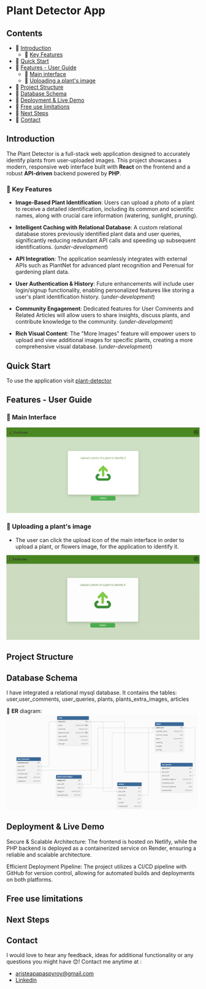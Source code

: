 # Plant Detector App

## Contents
- 🌸 [Introduction](#introduction)
    - 🌸 [Key Features](#-key-features)
- 🌸 [Quick Start](#quick-start)
- 🌸 [Features - User Guide](#features---user-guide)
    - 🌸 [Main interface](#-main-interface)
    - 🌸 [Uploading a plant's image](#-uploading-a-plants-image)
- 🌸 [Project Structure](#project-structure)
- 🌸 [Database Schema](#database-schema)
- 🌸 [Deployment & Live Demo](#deployment--live-demo)
- 🌸 [Free use limitations](#free-use-limitationss)
- 🌸 [Next Steps](#next-steps)
- 🌸 [Contact](#contact)


## Introduction
The Plant Detector is a full-stack web application designed to accurately identify plants from user-uploaded images. This project showcases a modern, responsive web interface built with **React** on the frontend and a robust **API-driven** backend powered by **PHP**. 

### 🌸 Key Features
* **Image-Based Plant Identification**: Users can upload a photo of a plant to receive a detailed identification, including its common and scientific names, along with crucial care information (watering, sunlight, pruning).

* **Intelligent Caching with Relational Database**: A custom relational database stores previously identified plant data and user queries, significantly reducing redundant API calls and speeding up subsequent identifications. (*under-development*)

* **API Integration**: The application seamlessly integrates with external APIs such as PlantNet for advanced plant recognition and Perenual for gardening plant data.

* **User Authentication & History**: Future enhancements will include user login/signup functionality, enabling personalized features like storing a user's plant identification history. (*under-development*)

* **Community Engagement**: Dedicated features for User Comments and Related Articles will allow users to share insights, discuss plants, and contribute knowledge to the community. (*under-development*)

* **Rich Visual Content**: The "More Images" feature will empower users to upload and view additional images for specific plants, creating a more comprehensive visual database. (*under-development*)


## Quick Start
To use the application visit [plant-detector](https://plant-detector-project.netlify.app/)


## Features - User Guide

### 🌸 Main Interface

![The main interface](screens_and_gifs/main-interface.png)

### 🌸 Uploading a plant's image
* The user can click the upload icon of the main interface in order to upload a plant, or flowers image, for the application to identify it.

![uploading-an-image](screens_and_gifs/upload.gif)


## Project Structure

## Database Schema
I have integrated a relational mysql database. It contains the tables: user,user_comments, user_queries, plants, plants_extra_images, articles

🌸 **ER** diagram:
![The er of the database](screens_and_gifs/ER-diagram.png)

## Deployment & Live Demo
Secure & Scalable Architecture: The frontend is hosted on Netlify, while the PHP backend is deployed as a containerized service on Render, ensuring a reliable and scalable architecture.

Efficient Deployment Pipeline: The project utilizes a CI/CD pipeline with GitHub for version control, allowing for automated builds and deployments on both platforms.

## Free use limitations

## Next Steps

## Contact
I would love to hear any feedback, ideas for additional functionality or any questions you might have 😊! Contact me anytime at : 
* [aristeapapaspyroy@gmail.com](mailto:aristeapapaspyroy@gmail.com)
* [Linkedin](https://www.linkedin.com/in/aristea-papaspyrou-8277a02a0/)
